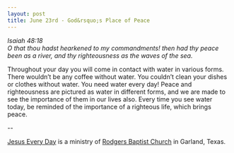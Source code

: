 ```yaml
---
layout: post
title: June 23rd - God&rsquo;s Place of Peace
---
```


_Isaiah 48:18  
O that thou hadst hearkened to my commandments! then had thy peace
been as a river, and thy righteousness as the waves of the sea._

Throughout your day you will come in contact with water in various
forms. There wouldn&rsquo;t be any coffee without water. You
couldn&rsquo;t clean your dishes or clothes without water. You need
water every day! Peace and righteousness are pictured as water in
different forms, and we are made to see the importance of them in our
lives also. Every time you see water today, be reminded of the
importance of a righteous life, which brings peace.

 --

<a href=http://jesuseveryday.net>Jesus Every Day</a> is a ministry of <a href=http://rodgersbaptist.net>Rodgers Baptist Church</a> in Garland, Texas.

